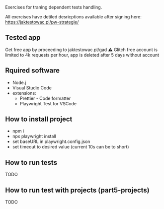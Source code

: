 Exercises for traning dependent tests handling.

All exercises have detiled desricptions available after signing here:
https://jaktestowac.pl/pw-strategie/

## Tested app
Get free app by proceeding to jaktestowac.pl/gad
⚠️ Glitch free account is limited to 4k requests per hour, app is deleted after 5 days without account

## Rquired software
- Node.j
- Visual Studio Code
- extensions:
    - Prettier - Code formatter
    - Playwright Test for VSCode

## How to install project
- npm i
- npx playwright install
- set baseURL in playwright.config.json 
- set timeout to desired value (current 10s can be to short)
## How to run tests
TODO

## How to run test with projects (part5-projects)
TODO